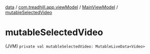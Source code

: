 [data](../../index.md) / [com.treadhill.app.viewModel](../index.md) / [MainViewModel](index.md) / [mutableSelectedVideo](./mutable-selected-video.md)

# mutableSelectedVideo

(JVM) `private val mutableSelectedVideo: MutableLiveData<Video>`